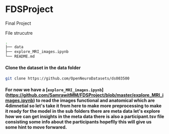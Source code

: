 # FDSProject
Final Project


File strucutre 

```bash
.
├── data
├── explore_MRI_images.ipynb
└── README.md
```

#### Clone the dataset in the data folder
```bash
git clone https://github.com/OpenNeuroDatasets/ds003500 
```

#### For now we have a [`explore_MRI_images.ipynb`] (https://github.com/SamrawitMM/FDSProject/blob/master/explore_MRI_images.ipynb) to read the images functional and anatomical which are 4dimnetial so let's take it from here to make more preprocessing to make it ready for the model in the sub folders there are meta data let's explore how we can get insights in the meta data there is also a participant.tsv file consisting some info about the participants hopeflly this will give us some hint to move forwared.
